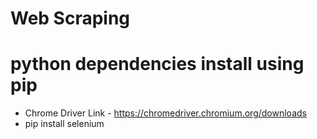 # Web Scraping 

# python dependencies install using pip
-  Chrome Driver Link - https://chromedriver.chromium.org/downloads
-  pip install selenium
